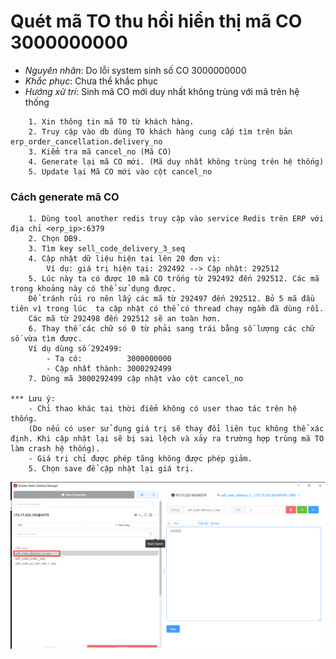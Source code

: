 
# Quét mã TO thu hồi hiển thị mã CO 3000000000

- *Nguyên nhân*: Do lỗi system sinh số CO 3000000000
- *Khắc phục*: Chưa thể khắc phục
- *Hướng xử trí*: Sinh mã CO mới duy nhất không trùng với mã trên hệ thống 
```
    1. Xin thông tin mã TO từ khách hàng.
    2. Truy cập vào db dùng TO khách hàng cung cấp tìm trên bản erp_order_cancellation.delivery_no
    3. Kiểm tra mã cancel_no (Mã CO)
    4. Generate lại mã CO mới. (Mã duy nhất không trùng trên hệ thống)
    5. Update lại Mã CO mới vào cột cancel_no
```
### Cách generate mã CO
```
    1. Dùng tool another redis truy cập vào service Redis trên ERP với địa chỉ <erp_ip>:6379
    2. Chọn DB9.
    3. Tìm key sell_code_delivery_3_seq
    4. Cập nhật dữ liệu hiện tại lên 20 đơn vị:
        Ví dụ: giá trị hiện tại: 292492 --> Cập nhật: 292512
    5. Lúc này ta có được 10 mã CO trống từ 292492 đến 292512. Các mã trong khoảng này có thể sử dụng được.
    Để tránh rủi ro nên lấy các mã từ 292497 đến 292512. Bỏ 5 mã đầu tiên vì trong lúc  ta cập nhật có thể có thread chạy ngầm đã dùng rồi.
    Các mã từ 292498 đến 292512 sẽ an toàn hơn.
    6. Thay thế các chữ só 0 từ phải sang trái bằng số lượng các chữ số vừa tìm được.
    Ví dụ dùng số 292499:
        - Ta có:          3000000000
        - Cập nhất thành: 3000292499
    7. Dùng mã 3000292499 cập nhật vào cột cancel_no

*** Lưu ý:
    - Chỉ thao khác tại thời điểm không có user thao tác trên hệ thống. 
    (Do nếu có user sử dụng giá trị sẽ thay đổi liên tục không thể xác định. Khi cập nhật lại sẽ bị sai lệch và xảy ra trường hợp trùng mã TO làm crash hệ thống).
    - Giá trị chỉ được phép tăng không được phép giảm.
    5. Chọn save để cập nhật lại giá trị.
```
![Update Co](../resources/img/update_co.png)
